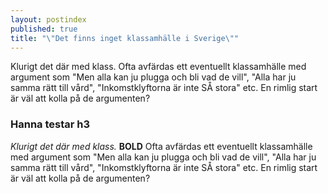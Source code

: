 ```yaml
---
layout: postindex
published: true
title: "\"Det finns inget klassamhälle i Sverige\""
---
```




Klurigt det där med klass. Ofta avfärdas ett eventuellt klassamhälle med argument som "Men alla kan ju plugga och bli vad de vill", "Alla har ju samma rätt till vård", "Inkomstklyftorna är inte SÅ stora" etc. En rimlig start är väl att kolla på de argumenten?

### Hanna testar h3

_Klurigt det där med klass._ **BOLD** Ofta avfärdas ett eventuellt klassamhälle med argument som "Men alla kan ju plugga och bli vad de vill", "Alla har ju samma rätt till vård", "Inkomstklyftorna är inte SÅ stora" etc. En rimlig start är väl att kolla på de argumenten?
